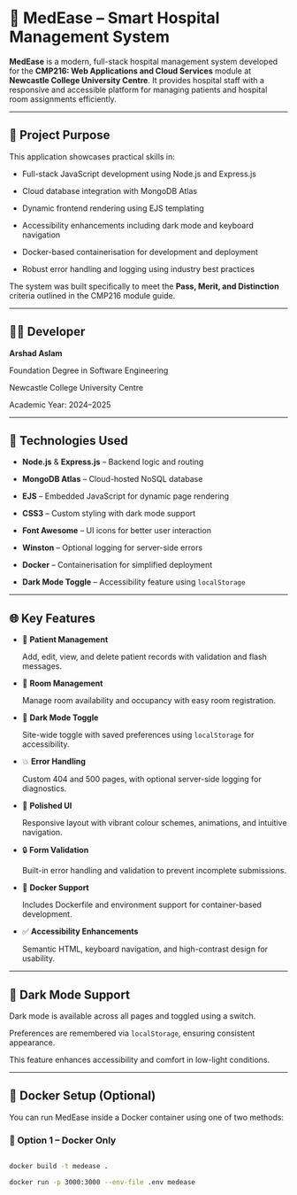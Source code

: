 # 🏥 MedEase – Smart Hospital Management System

**MedEase** is a modern, full-stack hospital management system developed for the **CMP216: Web Applications and Cloud Services** module at **Newcastle College University Centre**. It provides hospital staff with a responsive and accessible platform for managing patients and hospital room assignments efficiently.

---

## 🎯 Project Purpose

This application showcases practical skills in:

- Full-stack JavaScript development using Node.js and Express.js  

- Cloud database integration with MongoDB Atlas  

- Dynamic frontend rendering using EJS templating  

- Accessibility enhancements including dark mode and keyboard navigation  

- Docker-based containerisation for development and deployment  

- Robust error handling and logging using industry best practices  

The system was built specifically to meet the **Pass, Merit, and Distinction** criteria outlined in the CMP216 module guide.

---

## 👨‍💻 Developer

**Arshad Aslam**  

Foundation Degree in Software Engineering  

Newcastle College University Centre  

Academic Year: 2024–2025

---

## 🧰 Technologies Used

- **Node.js** & **Express.js** – Backend logic and routing  

- **MongoDB Atlas** – Cloud-hosted NoSQL database  

- **EJS** – Embedded JavaScript for dynamic page rendering  

- **CSS3** – Custom styling with dark mode support  

- **Font Awesome** – UI icons for better user interaction  

- **Winston** – Optional logging for server-side errors  

- **Docker** – Containerisation for simplified deployment  

- **Dark Mode Toggle** – Accessibility feature using `localStorage`

---

## 🌐 Key Features

- 👤 **Patient Management**  

  Add, edit, view, and delete patient records with validation and flash messages.

- 🏨 **Room Management**  

  Manage room availability and occupancy with easy room registration.

- 🌙 **Dark Mode Toggle**  

  Site-wide toggle with saved preferences using `localStorage` for accessibility.

- 💥 **Error Handling**  

  Custom 404 and 500 pages, with optional server-side logging for diagnostics.

- 🎨 **Polished UI**  

  Responsive layout with vibrant colour schemes, animations, and intuitive navigation.

- 🔒 **Form Validation**  

  Built-in error handling and validation to prevent incomplete submissions.

- 🐳 **Docker Support**  

  Includes Dockerfile and environment support for container-based development.

- ✅ **Accessibility Enhancements**  

  Semantic HTML, keyboard navigation, and high-contrast design for usability.

---

## 🌙 Dark Mode Support

Dark mode is available across all pages and toggled using a switch.  

Preferences are remembered via `localStorage`, ensuring consistent appearance.  

This feature enhances accessibility and comfort in low-light conditions.

---

## 🐳 Docker Setup (Optional)

You can run MedEase inside a Docker container using one of two methods:

### 🔹 Option 1 – Docker Only

```bash

docker build -t medease .

docker run -p 3000:3000 --env-file .env medease
 